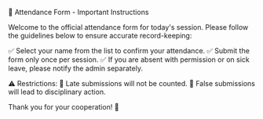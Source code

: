 📌 Attendance Form - Important Instructions

Welcome to the official attendance form for today's session. Please follow the guidelines below to ensure accurate record-keeping:

✅ Select your name from the list to confirm your attendance.
✅ Submit the form only once per session.
✅ If you are absent with permission or on sick leave, please notify the admin separately.

⚠️ Restrictions:
🚫 Late submissions will not be counted.
🚫 False submissions will lead to disciplinary action.

Thank you for your cooperation! 🎯
